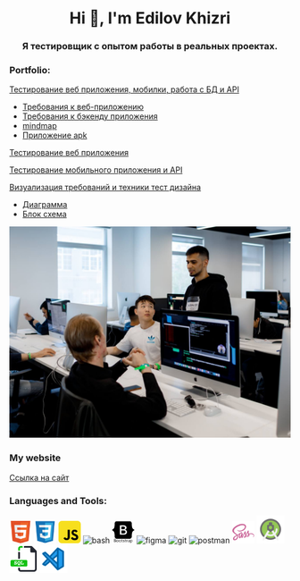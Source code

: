 
<h1 align="center">Hi 👋, I'm Edilov Khizri</h1>
<h3 align="center">Я тестировщик с опытом работы в реальных проектах.</h3>

<h3 align="left">Portfolio:</h3>
<p><a href="https://github.com/EdilovWork/edilovwork/blob/main/assets/Тестирование%20веб%20приложения%2C%20мобилки%2C%20работа%20с%20БД%20и%20API/main_project.xlsx">Тестирование веб приложения, мобилки, работа с БД и API</a></p>
<ul>
<li><a href="https://github.com/EdilovWork/edilovwork/blob/main/assets/Тестирование%20веб%20приложения%2C%20мобилки%2C%20работа%20с%20БД%20и%20API/wed.pdf">Требования к веб-приложению</a></li>
<li><a href="https://github.com/EdilovWork/edilovwork/blob/main/assets/Тестирование%20веб%20приложения%2C%20мобилки%2C%20работа%20с%20БД%20и%20API/requirements_backend.pdf">Требования к бэкенду
приложения</a></li>
<li><a href="https://github.com/EdilovWork/edilovwork/blob/main/assets/Тестирование%20веб%20приложения%2C%20мобилки%2C%20работа%20с%20БД%20и%20API/Ya..drawio.png">mindmap</a></li>
<li><a href="https://github.com/EdilovWork/edilovwork/blob/main/assets/Тестирование%20веб%20приложения%2C%20мобилки%2C%20работа%20с%20БД%20и%20API/scooter-v2.0.apk">Приложение apk</a></li>
</ul>
<p><a href="https://github.com/EdilovWork/edilovwork/blob/main/assets/Тестирование%20веб%20приложения/Web_test.xlsx">Тестирование веб приложения</a></p>
<p><a href="https://github.com/EdilovWork/edilovwork/blob/main/assets/Тестирование%20мобильных%20приложений%20и%20API/Mobile_API.xlsx">Тестирование мобильного приложения и API</a></p>
<p><a href="https://github.com/EdilovWork/edilovwork/blob/main/assets/Визуализация%20требований%20и%20техники%20тест%20дизайна/Test_DS.xlsx">Визуализация требований и техники тест дизайна </a></p>
<ul>
<li><a href="https://github.com/EdilovWork/edilovwork/blob/main/assets/Визуализация%20требований%20и%20техники%20тест%20дизайна/Диаграмма/Диаграмма.drawio.pdf">Диаграмма</a></li>
<li><a href="https://github.com/EdilovWork/edilovwork/blob/main/assets/Визуализация%20требований%20и%20техники%20тест%20дизайна/Блок%20схема.pdf">Блок схема</a></li>
</ul>

![](https://github.com/EdilovWork/edilovwork/blob/main/assets/photo_2022-11-21_1fe1-27-15.jpg)

<p align="left">
</p>
<h3>My website</h3>
<a href="https://khizri.ru/" target="_blank"><p>Ссылка на сайт</p></a>
<h3 align="left">Languages and Tools:</h3>
<p align="left"> <img src="https://github.com/EdilovWork/edilovwork/blob/main/assets/icon/html.svg" alt="html5" width="40" height="40"/> <img src="https://github.com/EdilovWork/edilovwork/blob/main/assets/icon/css3.svg" alt="css3" width="40" height="40"/> <img src="https://github.com/EdilovWork/edilovwork/blob/main/assets/icon/javascript.svg" alt="js" width="40" height="40"/> <img src="https://www.vectorlogo.zone/logos/gnu_bash/gnu_bash-icon.svg" alt="bash" width="40" height="40"/> <img src="https://raw.githubusercontent.com/devicons/devicon/master/icons/bootstrap/bootstrap-plain-wordmark.svg" alt="bootstrap" width="40" height="40"/> <img src="https://www.vectorlogo.zone/logos/figma/figma-icon.svg" alt="figma" width="40" height="40"/> <img src="https://www.vectorlogo.zone/logos/git-scm/git-scm-icon.svg" alt="git" width="40" height="40"/> <img src="https://www.vectorlogo.zone/logos/getpostman/getpostman-icon.svg" alt="postman" width="40" height="40"/> <img src="https://raw.githubusercontent.com/devicons/devicon/master/icons/sass/sass-original.svg" alt="studio" width="40" height="40"/> <img src="https://github.com/EdilovWork/edilovwork/blob/main/assets/icon/android-studio.svg" alt="studio" width="50" height="50"/> <img src="https://github.com/EdilovWork/edilovwork/blob/main/assets/icon/sql.svg" alt="sql" width="50" height="50"/> <img src="https://github.com/EdilovWork/edilovwork/blob/main/assets/icon/visual-studio-code.svg" alt="vscode" width="50" height="50"/></p>
